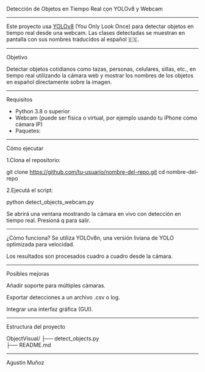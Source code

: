 
Detección de Objetos en Tiempo Real con YOLOv8 y Webcam
________________________________________________________________________________________________________________________________________________________________________________________________________________________________________________________________________________________________________________________________________________________________________________________

Este proyecto usa [YOLOv8](https://github.com/ultralytics/ultralytics) (You Only Look Once) para detectar objetos en tiempo real desde una webcam. Las clases detectadas se muestran en pantalla con sus nombres traducidos al español 🇪🇸.

________________________________________________________________________________________________________________________________________________________________________________________________________________________________________________________________________________________________________________________________________________________________________________________

Objetivo

Detectar objetos cotidianos como tazas, personas, celulares, sillas, etc., en tiempo real utilizando la cámara web y mostrar los nombres de los objetos en español directamente sobre la imagen.

________________________________________________________________________________________________________________________________________________________________________________________________________________________________________________________________________________________________________________________________________________________________________________________


Requisitos

- Python 3.8 o superior
- Webcam (puede ser física o virtual, por ejemplo usando tu iPhone como cámara IP)
- Paquetes:

________________________________________________________________________________________________________________________________________________________________________________________________________________________________________________________________________________________________________________________________________________________________________________________

Cómo ejecutar

1.Clona el repositorio:

git clone https://github.com/tu-usuario/nombre-del-repo.git
cd nombre-del-repo

2.Ejecutá el script:

python detect_objects_webcam.py

Se abrirá una ventana mostrando la cámara en vivo con detección en tiempo real. Presioná q para salir.

________________________________________________________________________________________________________________________________________________________________________________________________________________________________________________________________________________________________________________________________________________________________________________________

¿Cómo funciona?
Se utiliza YOLOv8n, una versión liviana de YOLO optimizada para velocidad.

Los resultados son procesados cuadro a cuadro desde la cámara.

________________________________________________________________________________________________________________________________________________________________________________________________________________________________________________________________________________________________________________________________________________________________________________________


Posibles mejoras

Añadir soporte para múltiples cámaras.

Exportar detecciones a un archivo .csv o log.

Integrar una interfaz gráfica (GUI).

________________________________________________________________________________________________________________________________________________________________________________________________________________________________________________________________________________________________________________________________________________________________________________________


Estructura del proyecto

ObjectVisual/
├── detect_objects.py          
├── README.md                         
________________________________________________________________________________________________________________________________________________________________________________________________________________________________________________________________________________________________________________________________________________________________________________________

Agustin Muñoz


